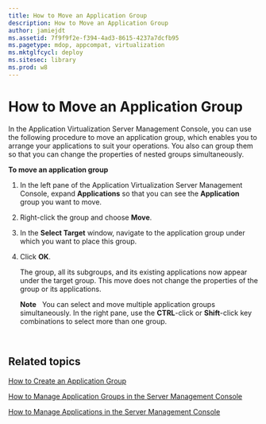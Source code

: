 ```yaml
---
title: How to Move an Application Group
description: How to Move an Application Group
author: jamiejdt
ms.assetid: 7f9f9f2e-f394-4ad3-8615-4237a7dcfb95
ms.pagetype: mdop, appcompat, virtualization
ms.mktglfcycl: deploy
ms.sitesec: library
ms.prod: w8
---
```



# How to Move an Application Group


In the Application Virtualization Server Management Console, you can use the following procedure to move an application group, which enables you to arrange your applications to suit your operations. You also can group them so that you can change the properties of nested groups simultaneously.

**To move an application group**

1.  In the left pane of the Application Virtualization Server Management Console, expand **Applications** so that you can see the **Application** group you want to move.

2.  Right-click the group and choose **Move**.

3.  In the **Select Target** window, navigate to the application group under which you want to place this group.

4.  Click **OK**.

    The group, all its subgroups, and its existing applications now appear under the target group. This move does not change the properties of the group or its applications.

    **Note**  
    You can select and move multiple application groups simultaneously. In the right pane, use the **CTRL**-click or **Shift**-click key combinations to select more than one group.

     

## Related topics


[How to Create an Application Group](how-to-create-an-application-group.md)

[How to Manage Application Groups in the Server Management Console](how-to-manage-application-groups-in-the-server-management-console.md)

[How to Manage Applications in the Server Management Console](how-to-manage-applications-in-the-server-management-console.md)

 

 





